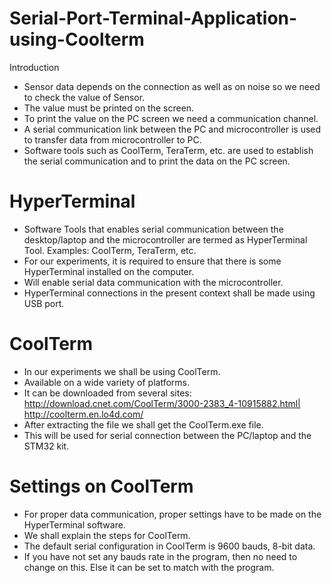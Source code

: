 # Serial-Port-Terminal-Application-using-Coolterm
Introduction
* Sensor data depends on the connection as well as on noise so we need to check the value of
Sensor.
* The value must be printed on the screen.
* To print the value on the PC screen we need a communication channel.
* A serial communication link between the PC and microcontroller is used to transfer data from
  microcontroller to PC.
* Software tools such as CoolTerm, TeraTerm, etc. are used to establish the serial
communication and to print the data on the PC screen.

# HyperTerminal
* Software Tools that enables serial communication between the desktop/laptop and the
microcontroller are termed as HyperTerminal Tool.
Examples: CoolTerm, TeraTerm, etc.
* For our experiments, it is required to ensure that there is some HyperTerminal installed on the computer.
* Will enable serial data communication with the microcontroller.
* HyperTerminal connections in the present context shall be made using USB port.

# CoolTerm
* In our experiments we shall be using CoolTerm.
* Available on a wide variety of platforms.
* It can be downloaded from several sites:
   http://download.cnet.com/CoolTerm/3000-2383_4-10915882.html|
   http://coolterm.en.lo4d.com/
* After extracting the file we shall get the CoolTerm.exe file.
* This will be used for serial connection between the PC/laptop and the STM32 kit.

# Settings on CoolTerm
* For proper data communication, proper settings have to be made on the HyperTerminal
software.
* We shall explain the steps for CoolTerm.
* The default serial configuration in CoolTerm is 9600 bauds, 8-bit data.
* If you have not set any bauds rate in the program, then no need to change on this.
Else it can be set to match with the program.





